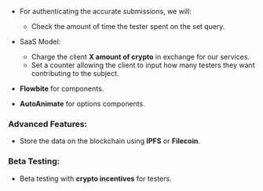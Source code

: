 - For authenticating the accurate submissions, we will:
  - Check the amount of time the tester spent on the set query.

- SaaS Model:
  - Charge the client **X amount of crypto** in exchange for our services.
  - Set a counter allowing the client to input how many testers they want contributing to the subject.

- **Flowbite** for components.
- **AutoAnimate** for options components.

### Advanced Features:
- Store the data on the blockchain using **IPFS** or **Filecoin**.

### Beta Testing:
- Beta testing with **crypto incentives** for testers.
